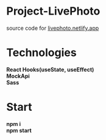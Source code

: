 # Project-LivePhoto
source code for  <a href="https://livephoto.netlify.app/">livephoto.netlify.app</a>


<h1>Technologies</h1>
<b>React Hooks(useState, useEffect)</b><br>
<b>MockApi</b><br>
<b>Sass</b>

<h1>Start</h1>
<b>npm i</b> <br>
<b>npm start</b>

